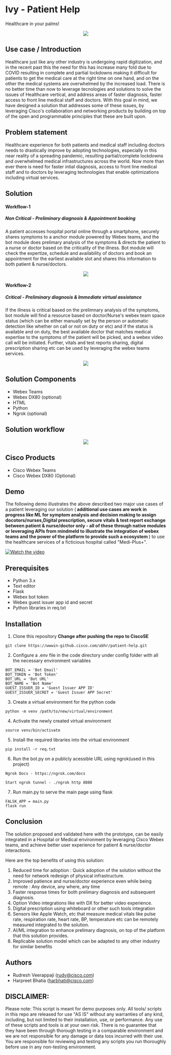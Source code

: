 # Ivy - Patient Help
Healthcare in your palms!

<p align="center">
  <img src="documents/Ivy-logo-1.png">
</p>
 
  
## Use case / Introduction

Healthcare just like any other industry is undergoing rapid digitization, and in the recent past this the need for this has increase many fold due to COVID resulting in complete and partial lockdowns making it difficult for patients to get the medical care at the right time on one hand, and on the other the medical systems are overwhelmed by the increased load. There is no better time than now to leverage tecnologies and solutions to solve the issues of Healthcare vertical, and address areas of faster diagnosis, faster access to front line medical staff and doctors. With this goal in mind, we have designed a solution that addresses some of these issues, by leveraging Cisco's collaboration and networking products by building on top of the open and programmable principles that these are built upon.

## Problem statement

Healthcare experience for both patients and medical staff including doctors needs to drastically improve by adopting technologies, especially in this near reality of a spreading pandemic, resulting partial/complete lockdowns and overwhelmed medical infrastructures across the world. Now more than ever there is need for faster intial diagnosis, access to front line medical staff and to doctors by leveraging technologies that enable optimizations including virtual services.

## Solution


#### Workflow-1
##### Non Critical - Preliminary diagnosis & Appointment booking
A patient accesses hospital portal online through a smartphone, securely shares symptoms to a anchor module powered by Webex teams, and the bot module does prelimary analysis of the symptoms & directs the patient to a nurse or doctor based on the criticality of the illness. Bot module will check the expertize, schedule and availability of doctors and book an appointment for the earliest available slot and shares this information to both patient & nurse/doctors.

<p align="center">
  <img src="documents/Use-case-1.png">
</p>

#### Workflow-2
##### Critical - Preliminary diagnosis & Immediate virtual assistance

If the illness is critical based on the prelimnary analysis of the symptoms, bot module will find a resource based on doctor/Nurse's webex team space status (which can be either manually set by the person or automatic detection like whether on call or not on duty or etc) and if the status is available and on duty, the best available doctor that matches medical expertise to the symptoms of the patient will be picked, and a webex video call will be initiated. Further, vitals and test reports sharing, digital prescription sharing etc can be used by leveraging the webex teams services.

<p align="center">
  <img src="documents/Use-case-2.png">
</p>


## Solution Components
 
* Webex Teams
* Webex DX80 (optional)
* HTML
* Python
* Ngrok (optional)
 

## Solution workflow

<p align="center">
  <img src="documents/Work-flow-2.png">
</p>

## Cisco Products
* Cisco Webex Teams
* Cisco Webex DX80 (Optional)
 
## Demo

The following demo illustrates the above described two major use cases of a patient leveraging our solution (<b> additional use cases are work in progress like ML for symptom analysis and decision making to assign docotors/nurses,Digital prescription, secure vitals & test report exchange between patient & nurse/doctor only - all of these through native modules or leveraging APIs from mindmeld to illustrate the integration of webex teams and the power of the platform to provide such a ecosystem </b>) to use the healthcare services of a ficticious hospital called "Medi-Plus+".


[![Watch the video](documents/youtube-image.png)](https://youtu.be/-q5kTo_u4I4)

## Prerequisites
* Python 3.x
* Text editor
* Flask
* Webex bot token
* Webex guest issuer app id and secret
* Python libraries in req.txt

## Installation

1. Clone this repository <b>Change after pushing the repo to CiscoSE</b>
```
git clone https://wwwin-github.cisco.com/abhr/patient-help.git
```

2. Configure a .env file in the code directory under config folder with all the necessary environment variables
```
BOT_EMAIL = 'Bot Email'
BOT_TOKEN = 'Bot Token'
BOT_URL = 'Bot URL'
BOT_NAME = 'Bot Name'
GUEST_ISSUER_ID = 'Guest Issuer APP ID'
GUEST_ISSUER_SECRET = 'Guest Issuer APP Secret'
```

3. Create a virtual environment for the python code
```
python -m venv /path/to/new/virtual/environment
```

4. Activate the newly created virtual environment
```
source venv/bin/activate
```

5. Install the required libraries into the virtual environment
```
pip install -r req.txt
```

6. Run the bot.py on a publicly acessible URL using ngrok(used in this project)
```
Ngrok Docs - https://ngrok.com/docs

Start ngrok tunnel - ./ngrok http 8080
```

7. Run main.py to serve the main page using flask
```
FALSK_APP = main.py
flask run
```


## Conclusion

The solution proposed and validated here with the prototype, can be easily integrated in a Hospital or Medical environment by leveraging Cisco Webex teams, and achieve better user experience for patient & nurse/doctor interactions. 

Here are the top benefits of using this solution:
  1. Reduced time for adoption : Quick adoption of the solution without the need for network redesign of physical infrastructure.
  2. Improved patience and nurse/doctor experience even while being remote : Any device, any where, any time
  3. Faster response times for both prelimary diagnosis and subsequent diagnosis.
  4. Option Video integrations like with DX for better video experience.
  5. Digital prescription using whiteboard or other such tools integration
  6. Sensors like Apple Watch, etc that measure medical vitals like pulse rate, respiration rate, heart rate, BP, temperature etc can be remotely measured integrated to the solution.
  7. AI/ML integration to enhance prelimary diagnosis, on top of the platform that this solution provides.
  8. Replicable solution model which can be adapted to any other industry for similar benefits

## Authors

* Rudresh Veerappaji (rudv@cisco.com)
* Harpreet Bhatia (harbhati@cisco.com)


## DISCLAIMER:
Please note: This script is meant for demo purposes only. All tools/ scripts in this repo are released for use "AS IS" without any warranties of any kind, including, but not limited to their installation, use, or performance. Any use of these scripts and tools is at your own risk. There is no guarantee that they have been through thorough testing in a comparable environment and we are not responsible for any damage or data loss incurred with their use. You are responsible for reviewing and testing any scripts you run thoroughly before use in any non-testing environment.
